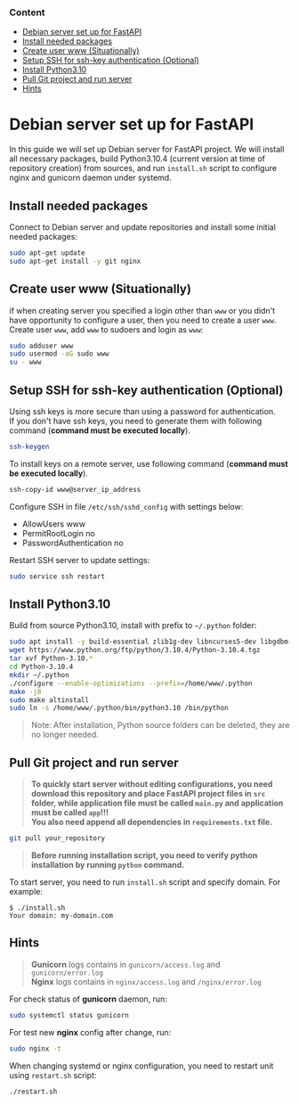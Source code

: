 ### Content

- [Debian server set up for FastAPI](#debian-server-set-up-for-fastapi)
- [Install needed packages](#install-needed-packages)
- [Create user www (Situationally)](#create-user-www-situationally)
- [Setup SSH for ssh-key authentication (Optional)](#setup-ssh-for-ssh-key-authentication-optional)
- [Install Python3.10](#install-python310)
- [Pull Git project and run server](#pull-git-project-and-run-server)
- [Hints](#hints)

# Debian server set up for FastAPI
In this guide we will set up Debian server for FastAPI project. We will install all necessary packages, build Python3.10.4 (current version at time of repository creation) from sources, and run `install.sh` script to configure nginx and gunicorn daemon under systemd.

## Install needed packages
Connect to Debian server and update repositories and install some initial needed packages:
```sh
sudo apt-get update
sudo apt-get install -y git nginx
```
## Create user www (Situationally)
if when creating server you specified a login other than `www` or you didn't have opportunity to configure a user, then you need to create a user `www`.\
Create user `www`, add `www` to sudoers and login as `www`:
```sh
sudo adduser www
sudo usermod -aG sudo www
su - www
```
## Setup SSH for ssh-key authentication (Optional)
Using ssh keys is more secure than using a password for authentication.\
If you don't have ssh keys, you need to generate them with following command (**command must be executed locally**).
```sh
ssh-keygen
```
To install keys on a remote server, use following command (**command must be executed locally**).
```sh
ssh-copy-id www@server_ip_address
```
Configure SSH in file `/etc/ssh/sshd_config` with settings below:
* AllowUsers www
* PermitRootLogin no
* PasswordAuthentication no

Restart SSH server to update settings:
```sh
sudo service ssh restart
```
## Install Python3.10
Build from source Python3.10, install with prefix to `~/.python` folder:
```sh
sudo apt install -y build-essential zlib1g-dev libncurses5-dev libgdbm-dev libnss3-dev libssl-dev libreadline-dev libffi-dev libsqlite3-dev wget libbz2-dev
wget https://www.python.org/ftp/python/3.10.4/Python-3.10.4.tgz
tar xvf Python-3.10.*
cd Python-3.10.4
mkdir ~/.python
./configure --enable-optimizations --prefix=/home/www/.python
make -j8
sudo make altinstall
sudo ln -s /home/www/.python/bin/python3.10 /bin/python
```
> Note: After installation, Python source folders can be deleted, they are no longer needed.

## Pull Git project and run server
>  **To quickly start server without editing configurations, you need download this repository and place FastAPI project files in `src` folder, while application file must be called `main.py` and application must be called `app`!!!\
You also need append all dependencies in `requirements.txt` file.**

```sh
git pull your_repository
```
> **Before running installation script, you need to verify python installation by running `python` command.**

To start server, you need to run `install.sh` script and specify domain.
For example:
```
$ ./install.sh
Your domain: my-domain.com
```
## Hints
> **Gunicorn** logs contains in `gunicorn/access.log` and `gunicorn/error.log`\
> **Nginx** logs contains in `nginx/access.log` and `/nginx/error.log`

For check status of **gunicorn** daemon, run:
```sh
sudo systemctl status gunicorn
```
For test new **nginx** config after change, run:
```sh
sudo nginx -t
```
When changing systemd or nginx configuration, you need to restart unit using `restart.sh` script:
```sh
./restart.sh
```
